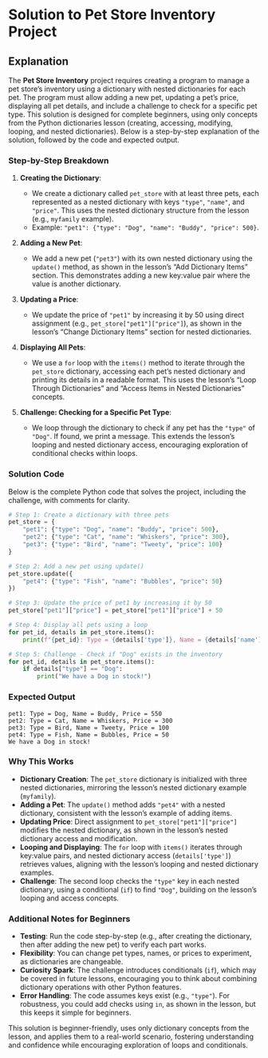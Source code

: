 # Solution to Pet Store Inventory Project

## Explanation

The **Pet Store Inventory** project requires creating a program to manage a pet store’s inventory using a dictionary with nested dictionaries for each pet. The program must allow adding a new pet, updating a pet’s price, displaying all pet details, and include a challenge to check for a specific pet type. This solution is designed for complete beginners, using only concepts from the Python dictionaries lesson (creating, accessing, modifying, looping, and nested dictionaries). Below is a step-by-step explanation of the solution, followed by the code and expected output.

### Step-by-Step Breakdown
1. **Creating the Dictionary**:
   - We create a dictionary called `pet_store` with at least three pets, each represented as a nested dictionary with keys `"type"`, `"name"`, and `"price"`. This uses the nested dictionary structure from the lesson (e.g., `myfamily` example).
   - Example: `"pet1": {"type": "Dog", "name": "Buddy", "price": 500}`.

2. **Adding a New Pet**:
   - We add a new pet (`"pet3"`) with its own nested dictionary using the `update()` method, as shown in the lesson’s “Add Dictionary Items” section. This demonstrates adding a new key:value pair where the value is another dictionary.

3. **Updating a Price**:
   - We update the price of `"pet1"` by increasing it by 50 using direct assignment (e.g., `pet_store["pet1"]["price"]`), as shown in the lesson’s “Change Dictionary Items” section for nested dictionaries.

4. **Displaying All Pets**:
   - We use a `for` loop with the `items()` method to iterate through the `pet_store` dictionary, accessing each pet’s nested dictionary and printing its details in a readable format. This uses the lesson’s “Loop Through Dictionaries” and “Access Items in Nested Dictionaries” concepts.

5. **Challenge: Checking for a Specific Pet Type**:
   - We loop through the dictionary to check if any pet has the `"type"` of `"Dog"`. If found, we print a message. This extends the lesson’s looping and nested dictionary access, encouraging exploration of conditional checks within loops.

### Solution Code
Below is the complete Python code that solves the project, including the challenge, with comments for clarity.

```python
# Step 1: Create a dictionary with three pets
pet_store = {
    "pet1": {"type": "Dog", "name": "Buddy", "price": 500},
    "pet2": {"type": "Cat", "name": "Whiskers", "price": 300},
    "pet3": {"type": "Bird", "name": "Tweety", "price": 100}
}

# Step 2: Add a new pet using update()
pet_store.update({
    "pet4": {"type": "Fish", "name": "Bubbles", "price": 50}
})

# Step 3: Update the price of pet1 by increasing it by 50
pet_store["pet1"]["price"] = pet_store["pet1"]["price"] + 50

# Step 4: Display all pets using a loop
for pet_id, details in pet_store.items():
    print(f"{pet_id}: Type = {details['type']}, Name = {details['name']}, Price = {details['price']}")

# Step 5: Challenge - Check if "Dog" exists in the inventory
for pet_id, details in pet_store.items():
    if details["type"] == "Dog":
        print("We have a Dog in stock!")
```

### Expected Output
```
pet1: Type = Dog, Name = Buddy, Price = 550
pet2: Type = Cat, Name = Whiskers, Price = 300
pet3: Type = Bird, Name = Tweety, Price = 100
pet4: Type = Fish, Name = Bubbles, Price = 50
We have a Dog in stock!
```

### Why This Works
- **Dictionary Creation**: The `pet_store` dictionary is initialized with three nested dictionaries, mirroring the lesson’s nested dictionary example (`myfamily`).
- **Adding a Pet**: The `update()` method adds `"pet4"` with a nested dictionary, consistent with the lesson’s example of adding items.
- **Updating Price**: Direct assignment to `pet_store["pet1"]["price"]` modifies the nested dictionary, as shown in the lesson’s nested dictionary access and modification.
- **Looping and Displaying**: The `for` loop with `items()` iterates through key:value pairs, and nested dictionary access (`details['type']`) retrieves values, aligning with the lesson’s looping and nested dictionary examples.
- **Challenge**: The second loop checks the `"type"` key in each nested dictionary, using a conditional (`if`) to find `"Dog"`, building on the lesson’s looping and access concepts.

### Additional Notes for Beginners
- **Testing**: Run the code step-by-step (e.g., after creating the dictionary, then after adding the new pet) to verify each part works.
- **Flexibility**: You can change pet types, names, or prices to experiment, as dictionaries are changeable.
- **Curiosity Spark**: The challenge introduces conditionals (`if`), which may be covered in future lessons, encouraging you to think about combining dictionary operations with other Python features.
- **Error Handling**: The code assumes keys exist (e.g., `"type"`). For robustness, you could add checks using `in`, as shown in the lesson, but this keeps it simple for beginners.

This solution is beginner-friendly, uses only dictionary concepts from the lesson, and applies them to a real-world scenario, fostering understanding and confidence while encouraging exploration of loops and conditionals.